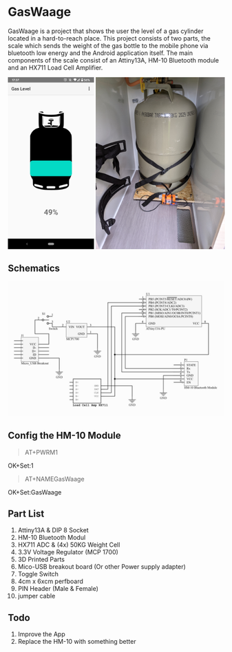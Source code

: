 # GasWaage
GasWaage is a project that shows the user the level of a gas cylinder located in a hard-to-reach place. This project consists of two parts, the scale which sends the weight of the gas bottle to the mobile phone via bluetooth low energy and the Android application itself. The main components of the scale consist of an Attiny13A, HM-10 Bluetooth module and an HX711 Load Cell Amplifier.

<p align="center">
  <img src="Pictures/AppMain.png" width="200" title="Main App View.">
  <img src="Pictures/ScaleWithBottle.jpg" width="300"  title="Position of scale in the camper.">
</p>

## Schematics

<p align="center">
  <img src="Pictures/schematic.JPG" width="800" title="Schematic">
</p>

## Config the HM-10 Module

>AT+PWRM1

OK+Set:1

>AT+NAMEGasWaage

OK+Set:GasWaage

## Part List
1. Attiny13A & DIP 8 Socket
2. HM-10 Bluetooth Modul
3. HX711 ADC & (4x) 50KG Weight Cell
4. 3.3V Voltage Regulator (MCP 1700)
5. 3D Printed Parts
6. Mico-USB breakout board (Or other Power supply adapter)
7. Toggle Switch
8. 4cm x 6xcm perfboard
9. PIN Header (Male & Female)
10. jumper cable


## Todo
1. Improve the App
2. Replace the HM-10 with something better


